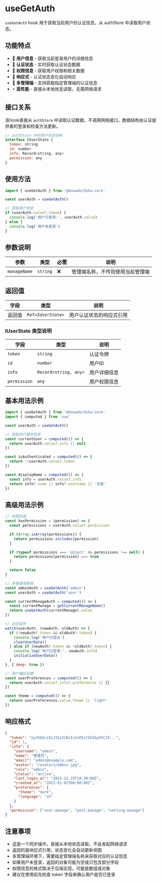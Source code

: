 # useGetAuth

`useGetAuth` hook 用于获取当前用户的认证信息，从 authStore 中读取用户状态。

## 功能特点

- 👤 **用户信息** - 获取当前登录用户的详细信息
- 🔐 **认证状态** - 实时获取认证状态数据
- 🎯 **权限信息** - 获取用户权限和相关数据
- 📱 **响应式** - 认证状态变化自动响应
- 🏢 **多管理端** - 支持获取指定管理端的认证信息
- ⚡ **高性能** - 直接从本地状态读取，无需网络请求

## 接口关系

该hook直接从 `authStore` 中读取认证数据，不调用网络接口。数据结构由认证提供者的登录和检查方法更新。

```js
// authStore 中的用户状态结构
interface IUserState {
  token: string
  id: number
  info: Record<string, any>
  permission: any
}
```

## 使用方法

```js
import { useGetAuth } from '@duxweb/dvha-core'

const userAuth = useGetAuth()

// 获取用户信息
if (userAuth.value?.token) {
  console.log('用户已登录:', userAuth.value)
} else {
  console.log('用户未登录')
}
```

## 参数说明

| 参数 | 类型 | 必需 | 说明 |
|------|------|------|------|
| `manageName` | `string` | ❌ | 管理端名称，不传则使用当前管理端 |

## 返回值

| 字段 | 类型 | 说明 |
|------|------|------|
| 返回值 | `Ref<IUserState>` | 用户认证状态的响应式引用 |

### IUserState 类型说明

| 字段 | 类型 | 说明 |
|------|------|------|
| `token` | `string` | 认证令牌 |
| `id` | `number` | 用户ID |
| `info` | `Record<string, any>` | 用户详细信息 |
| `permission` | `any` | 用户权限信息 |

## 基本用法示例

```js
import { useGetAuth } from '@duxweb/dvha-core'
import { computed } from 'vue'

const userAuth = useGetAuth()

// 获取用户基本信息
const currentUser = computed(() => {
  return userAuth.value?.info || null
})

const isAuthenticated = computed(() => {
  return !!userAuth.value?.token
})

const displayName = computed(() => {
  const info = userAuth.value?.info
  return info?.name || info?.username || '访客'
})
```

## 高级用法示例

```js
// 权限检查
const hasPermission = (permission) => {
  const permissions = userAuth.value?.permission

  if (Array.isArray(permissions)) {
    return permissions.includes(permission)
  }

  if (typeof permissions === 'object' && permissions !== null) {
    return permissions[permission] === true
  }

  return false
}

// 多管理端使用
const adminAuth = useGetAuth('admin')
const userAuth = useGetAuth('user')

const currentManageAuth = computed(() => {
  const currentManage = getCurrentManageName()
  return useGetAuth(currentManage).value
})

// 状态监听
watch(userAuth, (newAuth, oldAuth) => {
  if (!newAuth?.token && oldAuth?.token) {
    console.log('用户已登出')
    clearUserData()
  } else if (newAuth?.token && !oldAuth?.token) {
    console.log('用户已登录:', newAuth.info)
    initializeUserData()
  }
}, { deep: true })

// 用户偏好设置
const userPreferences = computed(() => {
  return userAuth.value?.info?.preferences || {}
})

const theme = computed(() => {
  return userPreferences.value.theme || 'light'
})
```

## 响应格式

```json
{
  "token": "eyJhbGciOiJIUzI1NiIsInR5cCI6IkpXVCJ9...",
  "id": 1,
  "info": {
    "username": "admin",
    "name": "管理员",
    "email": "admin@example.com",
    "avatar": "/avatars/admin.jpg",
    "role": "admin",
    "status": "active",
    "last_login_at": "2023-12-25T10:30:00Z",
    "created_at": "2023-01-01T00:00:00Z",
    "preferences": {
      "theme": "dark",
      "language": "zh"
    }
  },
  "permission": ["user.manage", "post.manage", "setting.manage"]
}
```

## 注意事项

- 这是一个同步操作，直接从本地状态读取，不会发起网络请求
- 返回的是响应式引用，状态变化会自动更新视图
- 多管理端环境下，需要指定管理端名称来获取对应的认证信息
- 如果用户未登录，返回的对象可能为空或只包含部分字段
- 权限信息的格式取决于后端实现，可能是数组或对象
- 建议在使用前先检查 token 字段来确认用户是否已登录